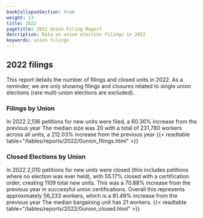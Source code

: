 ```yaml
---
bookCollapseSection: true
weight: 13
title: 2022
pagetitle: 2022 Union Filing Report
description: Data on union election filings in 2022
keywords: union filings
---
```


## 2022 filings

This report details the number of filings and closed units in 2022. As a reminder, we are only showing filings and closures related to single union elections (rare multi-union elections are excluded).

### Filings by Union
In 2022 2,136 petitions for new units were filed, a 60.36% increase from the previous year The median size was 20 with a total of 231,780 workers across all units, a 212.03% increase from the previous year
{{< readtable table="/tables/reports/2022/0union_filings.html" >}}

### Closed Elections by Union
In 2022 2,010 petitions for new units were closed (this includes petitions where no election was ever held), with 55.17% closed with a certification order, creating 1109 total new units. This was a 70.88% increase from the previous year in successful union certifications. Overall this represents approximately 56,233 workers, which is a 81.49% increase from the previous year The median bargaining unit has 21 workers.
{{< readtable table="/tables/reports/2022/0union_closed.html" >}}

